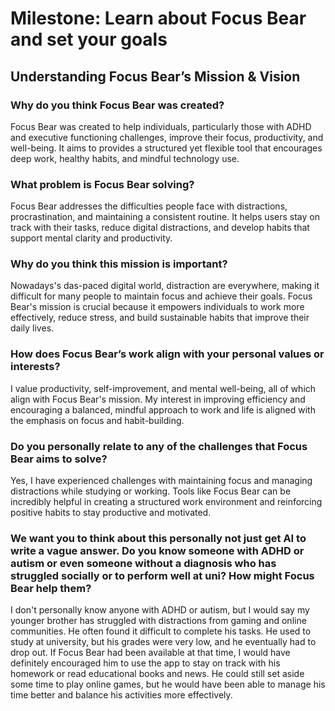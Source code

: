 # Milestone: Learn about Focus Bear and set your goals

## Understanding Focus Bear’s Mission & Vision

### Why do you think Focus Bear was created?

Focus Bear was created to help individuals, particularly those with ADHD and executive functioning challenges, improve their focus, productivity, and well-being. It aims to provides a structured yet flexible tool that encourages deep work, healthy habits, and mindful technology use.

### What problem is Focus Bear solving?

Focus Bear addresses the difficulties people face with distractions, procrastination, and maintaining a consistent routine. It helps users stay on track with their tasks, reduce digital distractions, and develop habits that support mental clarity and productivity.

### Why do you think this mission is important?

Nowadays's das-paced digital world, distraction are everywhere, making it difficult for many people to maintain focus and achieve their goals. Focus Bear's mission is crucial because it empowers individuals to work more effectively, reduce stress, and build sustainable habits that improve their daily lives.

### How does Focus Bear’s work align with your personal values or interests?

I value productivity, self-improvement, and mental well-being, all of which align with Focus Bear's mission. My interest in improving efficiency and encouraging a balanced, mindful approach to work and life is aligned with the emphasis on focus and habit-building.

### Do you personally relate to any of the challenges that Focus Bear aims to solve?

Yes, I have experienced challenges with maintaining focus and managing distractions while studying or working. Tools like Focus Bear can be incredibly helpful in creating a structured work environment and reinforcing positive habits to stay productive and motivated.

### We want you to think about this personally not just get AI to write a vague answer. Do you know someone with ADHD or autism or even someone without a diagnosis who has struggled socially or to perform well at uni? How might Focus Bear help them?

I don't personally know anyone with ADHD or autism, but I would say my younger brother has struggled with distractions from gaming and online communities. He often found it difficult to complete his tasks. He used to study at university, but his grades were very low, and he eventually had to drop out. If Focus Bear had been available at that time, I would have definitely encouraged him to use the app to stay on track with his homework or read educational books and news. He could still set aside some time to play online games, but he would have been able to manage his time better and balance his activities more effectively.
